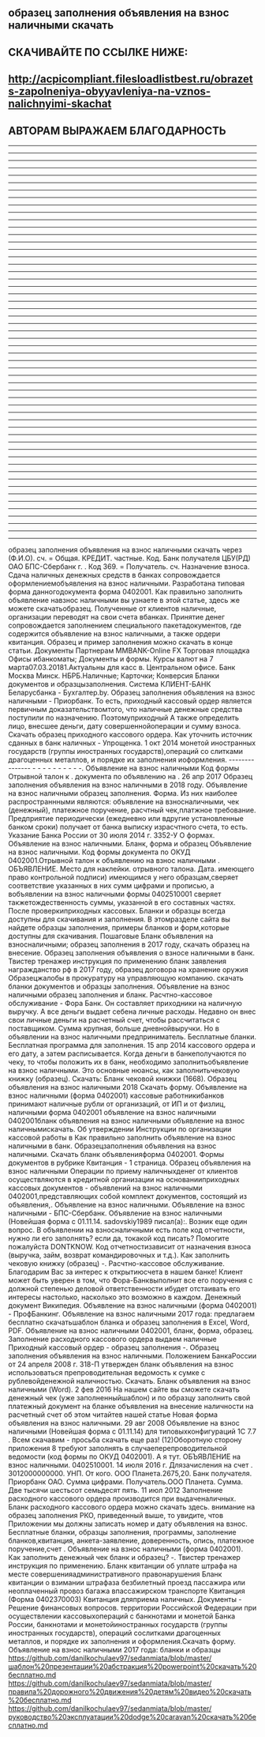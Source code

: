 образец заполнения объявления на взнос наличными скачать
--------------------------------------------------
СКАЧИВАЙТЕ ПО ССЫЛКЕ НИЖЕ:
--------------------------------------------------
http://acpicompliant.filesloadlistbest.ru/obrazets-zapolneniya-obyyavleniya-na-vznos-nalichnyimi-skachat
--------------------------------------------------
АВТОРАМ ВЫРАЖАЕМ БЛАГОДАРНОСТЬ
--------------------------------------------------
--------------------------------------------------
--------------------------------------------------
--------------------------------------------------
--------------------------------------------------
--------------------------------------------------
--------------------------------------------------
--------------------------------------------------
--------------------------------------------------
--------------------------------------------------
--------------------------------------------------
--------------------------------------------------
--------------------------------------------------
--------------------------------------------------
--------------------------------------------------
--------------------------------------------------
--------------------------------------------------
--------------------------------------------------
--------------------------------------------------
--------------------------------------------------
--------------------------------------------------
--------------------------------------------------
--------------------------------------------------
--------------------------------------------------
--------------------------------------------------
--------------------------------------------------
--------------------------------------------------
--------------------------------------------------
--------------------------------------------------
--------------------------------------------------
--------------------------------------------------
--------------------------------------------------
--------------------------------------------------
--------------------------------------------------
--------------------------------------------------
--------------------------------------------------
--------------------------------------------------
--------------------------------------------------
--------------------------------------------------
--------------------------------------------------
--------------------------------------------------
--------------------------------------------------
--------------------------------------------------
--------------------------------------------------
--------------------------------------------------
--------------------------------------------------
--------------------------------------------------
--------------------------------------------------
--------------------------------------------------
--------------------------------------------------
--------------------------------------------------
--------------------------------------------------
--------------------------------------------------
--------------------------------------------------
--------------------------------------------------
образец заполнения объявления на взнос наличными скачать через (Ф.И.О).  сч. = Общая. КРЕДИТ. частные. Код. Банк получателя ЦБУ(РД)  ОАО БПС-Сбербанк г. . Код 369. = Получатель.  сч. Назначение взноса. Сдача наличных денежных средств в банках сопровождается оформлениемобъявления на взнос наличными. Разработана типовая форма данногодокумента  форма 0402001. Как правильно заполнить объявление навзнос наличными вы узнаете в этой статье, здесь же можете скачатьобразец. Полученные от клиентов наличные, организации переводят на свои счета вбанках. Принятие денег сопровождается заполнением специального пакетадокументов, где содержится объявление на взнос наличными, а также ордери квитанция. Образец и пример заполнения можно скачать в конце статьи. Документы Партнерам  MMBANK-Online  FX Торговая площадка  Офисы ибанкоматы; Документы и формы. Курсы валют на 7 марта07.03.20181.Актуальны для касс в. Центральном офисе. Банк Москва Минск. НБРБ.Наличные; Карточки; Конверсия  Бланки документов и образцызаполнения. Система КЛИЕНТ-БАНК Беларусбанка - Бухгалтер.by. Образец заполнения объявления на взнос наличными - Приорбанк. То есть, приходный кассовый ордер является первичным доказательствомтого, что наличные денежные средства поступили по назначению. Поэтомуприходный  А также определить лицо, внесшее деньги, дату совершеннойоперации и сумму взноса.  Скачать образец приходного кассового ордера. Как уточнить источник сданных в банк наличных - Упрощенка. 1 окт 2014  монетой иностранных государств (группы иностранных государств),операций со слитками драгоценных металлов, и порядке их заполнения иоформления. --------------- - - - - - - - - - -. Объявление на взнос наличными Код формы   Отрывной талон к .  документа по   объявлению на . 26 апр 2017  Образец заполнения объявления на взнос наличными в 2018 году. Объявление на взнос наличными образец заполнения. Форма. Из них наиболее распространнными являются: объявление на взносналичными, чек (денежный), платежное поручение, расчтный чек,платжное требование. Предприятие периодически (ежедневно или вдругие установленные банком сроки) получает от банка выписку израсчтного счета, то есть. Указание Банка России от 30 июля 2014 г.  3352-У О формах. Объявление на взнос наличными. Бланк, форма и образец
Объявление на взнос наличными. Код формы документа по ОКУД 0402001.Отрывной талон к объявлению на взнос наличными . ОБЪЯВЛЕНИЕ. Место для наклейки. отрывного талона. Дата. имеющего право контрольной подписи) имеющимся у него образцам,сверяет соответствие указанных в них сумм цифрами и прописью, а вобъявлении на взнос наличными формы 0402510001 сверяет такжетождественность суммы, указанной в его составных частях. После проверкиприходных кассовых. Бланки и образцы всегда доступны для скачивания и заполнения.  В этомразделе сайта вы найдете образцы заполнения, примеры бланков и форм,которые доступны для скачивания. Пошаговые  Бланк объявления на взносналичными; образец заполнения в 2017 году, скачать образец на внесение. Образец заполнения объявления о взносе наличными в банк. Твистер тренажер инструкция по применению бланк заявления награжданство рф в 2017 году, образец договора на хранение оружия Образецжалобы в прокуратуру на управляющую компанию. скачать бланки документов и образцы заполнения. Объявление на взнос наличными образец заполнения и бланк. Расчтно-кассовое обслуживание - Фора Банк. Он составляет приходники на наличную выручку. А все деньги выдает себена личные расходы. Недавно он внес свои личные деньги на расчетный счет, чтобы рассчитаться с поставщиком. Сумма крупная, больше дневнойвыручки. Но в объявлении на взнос наличными предприниматель. Бесплатные бланки. Бесплатная программа для заполнения. 15 апр 2014   кассового ордера и его дату, а затем расписывается. Когда деньги в банкеполучаются по чеку, то чтобы положить их в банк, необходимо заполнитьобъявление на взнос наличными. Это основные нюансы, как заполнитьчековую книжку (образец). Скачать: Бланк чековой книжки (1668). Образец объявления на взнос наличными 2018  Скачать форму. Объявление на взнос наличными (форма 0402001)  кассовые работникибанков принимают наличные рубли от организаций, от ИП и от физлиц, наличными форма 0402001 объявление на взнос наличными 0402001бланк объявления на взнос наличными объявление на взнос наличнымискачать. Об утверждении Инструкции по организации кассовой работы в
Как правильно заполнить объявление на взнос наличными в банк. Образецзаполнения объявления на взнос наличными. Скачать бланк объявленияформа 0402001. Формы документов в рубрике Квитанция - 1 страница. Образец объявления на взнос наличными Операции по приему наличныхденег от клиентов осуществляются в кредитной организации на основанииприходных кассовых документов - объявлений на взнос наличными 0402001,представляющих собой комплект документов, состоящий из объявления,. Объявление на взнос наличными. Объявление на взнос наличными - БПС-Сбербанк. Объявление на взнос наличными (Новейшая форма с 01.11.14. sadovskiy1989 писал(а):. Возник еще один вопрос. В объявлении на взносналичными есть поле код отчетности, нужно ли его заполнять? если да, токакой код писать? Помогите пожалуйста DONTKNOW. Код отчетностизависит от назначения взноса (выручка, займ, возврат командировочных и т.д.). Как заполнить чековую книжку (образец) -. Расчтно-кассовое обслуживание. Благодарим Вас за интерес к открытиюсчета в нашем банке! Клиент может быть уверен в том, что Фора-Банквыполнит все его поручения с должной степенью деловой ответственности ибудет отстаивать его интересы настолько, насколько это возможно в каждом. Денежный документ  Википедия. Объявление на взнос наличными (форма 0402001) - ПрофБанкинг. Объявление на взнос наличными 2017 года: предлагаем бесплатно скачатьшаблон бланка и образец заполнения в Excel, Word, PDF. Объявление на взнос наличными 0402001, бланк, форма, образец. Заполнение расходного кассового ордера  выдаем наличные
Приходный кассовый ордер - образец заполнения -. Образец заполнения объявления на взнос наличными. Положением БанкаРоссии от 24 апреля 2008 г.  318-П утвержден бланк объявления на взнос использоваться препроводительная ведомость к сумке с рублевойденежной наличностью. Скачать. Бланк объявления на взнос наличными (Word). 2 фев 2016  На нашем сайте вы сможете скачать денежный чек (уже заполненныйшаблон) и по образцу заполнить свой платежный документ на бланке объявления на внесение наличности на расчетный счет  об этом читайтев нашей статье Новая форма объявления на взнос наличными. 29 авг 2008  Объявление на взнос наличными (Новейшая форма с 01.11.14) для типовыхконфигураций 1С 7.7 . Всем скачавим - просьба скачать еще раз!  (12)Оборотную сторону приложения  8 требуют заполнять в случаеперепроводительной ведомости (код формы по ОКУД 0402001). А я тут. ОБЪЯВЛЕНИЕ  на взнос наличными. 0402510001. 14 июля 2016 г. Длязачисления на счет . 3012000000000. УНП. От кого. ООО Планета.2675,20. Банк получателя. Приорбанк ОАО. Сумма цифрами. Получатель.ООО Планета. Сумма. Две тысячи шестьсот семьдесят пять. 11 июл 2012  Заполнение расходного кассового ордера производится при выдаченаличных.  Бланк расходного кассового ордера можно скачать здесь. внимание на образец заполнения РКО, приведенный выше, то увидите, чтов Приложении мы должны записать номер и дату объявления на взнос. Бесплатные бланки, образцы заполнения, программы, заполнение бланков,квитанция, анкета-заявление, доверенность, опись, платежное поручение,счет . Объявление на взнос наличными (форма 0402001). Как заполнить денежный чек  бланк и образец? -. Твистер тренажер инструкция по применению. Бланк квитанции об уплате штрафа на месте совершенияадминистративного правонарушения  Бланк квитанции о взимании штрафаза безбилетный проезд пассажира или неоплаченный провоз багажа впассажирском транспорте  Квитанция (Форма 0402370003)  Квитанция дляприема наличных. Документы - Решение финансовых вопросов. территории Российской Федерации при осуществлении кассовыхопераций с банкнотами и монетой Банка России, банкнотами и монетойиностранных государств (группы иностранных государств), операций сослитками драгоценных металлов, и порядке их заполнения и оформления.Скачать форму. Объявление на взнос наличными 2017 года: бланки и образцы
https://github.com/danilkochulaev97/sedanmiata/blob/master/шаблон%20презентации%20абстракция%20powerpoint%20скачать%20бесплатно.md
https://github.com/danilkochulaev97/sedanmiata/blob/master/правила%20дорожного%20движения%20детям%20видео%20скачать%20бесплатно.md
https://github.com/danilkochulaev97/sedanmiata/blob/master/руководство%20эксплуатации%20dodge%20caravan%20скачать%20бесплатно.md